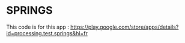 SPRINGS
=======

This code is for this app : https://play.google.com/store/apps/details?id=processing.test.springs&hl=fr